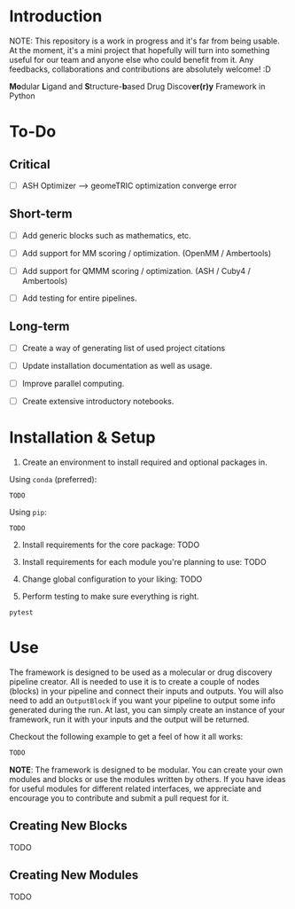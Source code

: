 # Introduction
NOTE: This repository is a work in progress and it's far from being usable. At the moment, it's a mini project that hopefully will turn into something useful for our team and anyone else who could benefit from it.
Any feedbacks, collaborations and contributions are absolutely welcome!
:D

**Mo**dular **L**igand and **S**tructure-**b**ased Drug Discov**er(r)y** Framework in Python

# To-Do
## Critical
- [ ] ASH Optimizer --> geomeTRIC optimization converge error

## Short-term
- [ ] Add generic blocks such as mathematics, etc.
- [ ] Add support for MM scoring / optimization. (OpenMM / Ambertools)
- [ ] Add support for QMMM scoring / optimization. (ASH / Cuby4 / Ambertools)
- [ ] Add testing for entire pipelines.


## Long-term
- [ ] Create a way of generating list of used project citations
- [ ] Update installation documentation as well as usage.
- [ ] Improve parallel computing.
- [ ] Create extensive introductory notebooks.


# Installation & Setup
1) Create an environment to install required and optional packages in. 

Using `conda` (preferred):
```terminal
TODO
```
Using `pip`:
```terminal
TODO
```

2) Install requirements for the core package:
TODO

3) Install requirements for each module you're planning to use:
TODO

4) Change global configuration to your liking:
TODO

5) Perform testing to make sure everything is right. 
```terminal
pytest
```

# Use
The framework is designed to be used as a molecular or drug discovery pipeline creator. All is needed to use it is to create a couple of nodes (blocks) in your pipeline and connect their inputs and outputs. You will also need to add an `OutputBlock` if you want your pipeline to output some info generated during the run. At last, you can simply create an instance of your framework, run it with your inputs and the output will be returned. 

Checkout the following example to get a feel of how it all works:
```python
TODO
```

**NOTE**: The framework is designed to be modular. You can create your own modules and blocks or use the modules written by others. If you have ideas for useful modules for different related interfaces, we appreciate and encourage you to contribute and submit a pull request for it. 

## Creating New Blocks
TODO

## Creating New Modules
TODO
